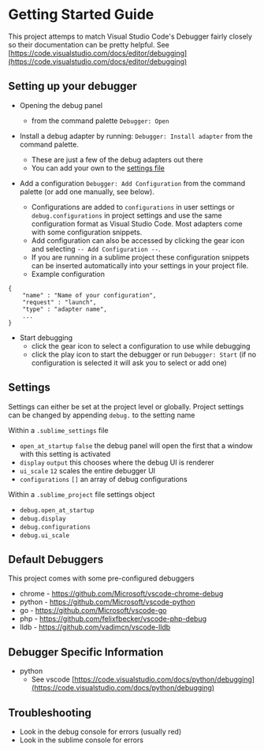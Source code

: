 # Getting Started Guide
This project attemps to match Visual Studio Code's Debugger fairly closely so their documentation can be pretty helpful. See [https://code.visualstudio.com/docs/editor/debugging](https://code.visualstudio.com/docs/editor/debugging)

## Setting up your debugger
- Opening the debug panel
  - from the command palette `Debugger: Open`

- Install a debug adapter by running: ```Debugger: Install adapter``` from the command palette.
  - These are just a few of the debug adapters out there
  - You can add your own to the [settings file](https://github.com/daveleroy/sublime_db/blob/master/debug.sublime-settings)

- Add a configuration ```Debugger: Add Configuration``` from the command palette (or add one manually, see below).
  - Configurations are added to `configurations` in user settings or `debug.configurations` in project settings and use the same configuration format as Visual Studio Code. Most adapters come with some configuration snippets. 
  - Add configuration can also be accessed by clicking the gear icon and selecting `-- Add Configuration --`.
  - If you are running in a sublime project these configuration snippets can be inserted automatically into your settings in your project file.
  - Example configuration
```
{
	"name" : "Name of your configuration", 
	"request" : "launch",
	"type" : "adapter name",
	...
}
```

- Start debugging
  - click the gear icon to select a configuration to use while debugging
  - click the play icon to start the debugger or run `Debugger: Start` (if no configuration is selected it will ask you to select or add one)


## Settings
Settings can either be set at the project level or globally.
Project settings can be changed by appending `debug.` to the setting name 

Within a `.sublime_settings` file
- `open_at_startup` `false` the debug panel will open the first that a window with this setting is activated
- `display` `output` this chooses where the debug UI is renderer
- `ui_scale` `12` scales the entire debugger UI
- `configurations` `[]` an array of debug configurations

Within a `.sublime_project` file settings object
- `debug.open_at_startup`
- `debug.display`
- `debug.configurations`
- `debug.ui_scale`

## Default Debuggers
This project comes with some pre-configured debuggers
* chrome - https://github.com/Microsoft/vscode-chrome-debug
* python - https://github.com/Microsoft/vscode-python
* go - https://github.com/Microsoft/vscode-go
* php - https://github.com/felixfbecker/vscode-php-debug
* lldb - https://github.com/vadimcn/vscode-lldb

## Debugger Specific Information
- python
  - See vscode [https://code.visualstudio.com/docs/python/debugging](https://code.visualstudio.com/docs/python/debugging)

## Troubleshooting
- Look in the debug console for errors (usually red)
- Look in the sublime console for errors


